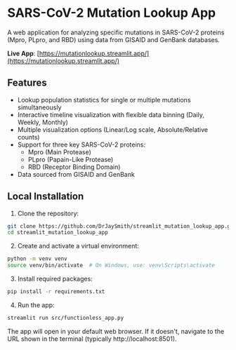 # SARS-CoV-2 Mutation Lookup App

A web application for analyzing specific mutations in SARS-CoV-2 proteins (Mpro, PLpro, and RBD) using data from GISAID and GenBank databases.

**Live App**: [https://mutationlookup.streamlit.app/](https://mutationlookup.streamlit.app/)

## Features

- Lookup population statistics for single or multiple mutations simultaneously
- Interactive timeline visualization with flexible data binning (Daily, Weekly, Monthly)
- Multiple visualization options (Linear/Log scale, Absolute/Relative counts)
- Support for three key SARS-CoV-2 proteins:
  - Mpro (Main Protease)
  - PLpro (Papain-Like Protease)
  - RBD (Receptor Binding Domain)
- Data sourced from GISAID and GenBank

## Local Installation

1. Clone the repository:
```bash
git clone https://github.com/DrJaySmith/streamlit_mutation_lookup_app.git
cd streamlit_mutation_lookup_app
```

2. Create and activate a virtual environment:
```bash
python -m venv venv
source venv/bin/activate  # On Windows, use: venv\Scripts\activate
```

3. Install required packages:
```bash
pip install -r requirements.txt
```

4. Run the app:
```bash
streamlit run src/functionless_app.py
```

The app will open in your default web browser. If it doesn't, navigate to the URL shown in the terminal (typically http://localhost:8501). 